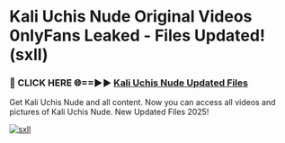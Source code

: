 # Kali Uchis Nude Original Videos 0nlyFans Leaked - Files Updated! (sxll)

<h3>🔴 CLICK HERE 🌐==►► <a href="https://tinyurl.com/5h6xmrr3" rel="nofollow">Kali Uchis Nude Updated Files</a></h3>

Get Kali Uchis Nude and all content. Now you can access all videos and pictures of Kali Uchis Nude. New Updated Files 2025!

[![sxll](https://i.imgur.com/KVD873Z.gif)](https://tinyurl.com/5h6xmrr3)
